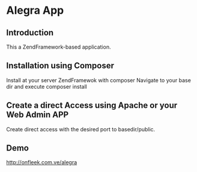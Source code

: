# Alegra App

## Introduction

This a ZendFramework-based application.

## Installation using Composer

Install at your server ZendFramewok with composer
Navigate to your base dir and execute
	composer install


## Create a direct Access using Apache or your Web Admin APP
Create direct access with the desired port to basedir/public. 

## Demo
http://onfleek.com.ve/alegra
